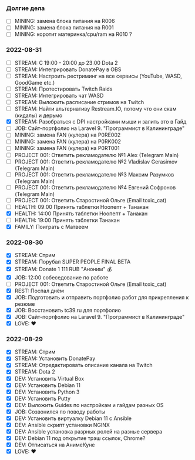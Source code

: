 ### Долгие дела 

- [ ] MINING: замена блока питания на R006 
- [ ] MINING: замена блока питания на R001
- [ ] MINING: коротит материнка/cpu/ram на R010 ?

### 2022-08-31

- [ ] STREAM: C 19:00 - 20:00 до 23:00 Dota 2
- [ ] STREAM: Интегрировать DonatePay в OBS
- [ ] STREAM: Настроить рестриминг на все сервисы (YouTube, WASD, GoodGame etc.)
- [ ] STREAM: Протестировать Twitch Raids
- [ ] STREAM: Интегрировать чат WASD
- [ ] STREAM: Выложить расписание стримов на Twitch 
- [ ] STREAM: Найти альтернативу Restream.IO, потому что они скам (кидалы) и дерьмо
- [x] STREAM: Разобраться с DPI настройками мыши и залить это в Гайд
- [ ] JOB: Сайт-портфолио на Laravel 9. "Программист в Калининграде"
- [ ] MINING: замена FAN (кулера) на P0RE002
- [ ] MINING: замена FAN (кулера) на P0RK002
- [ ] MINING: замена FAN (кулера) на P0RT001
- [ ] PROJECT 001: Ответить рекламодателю №1 Alex (Telegram Main)
- [ ] PROJECT 001: Ответить рекламодателю №2 Vladislav Gerasimov (Telegram Main)
- [ ] PROJECT 001: Ответить рекламодателю №3 Максим Разумков (Telegram Main)
- [ ] PROJECT 001: Ответить рекламодателю №4 Евгений Софронов (Telegram Main)
- [ ] PROJECT 001: Ответить Старостиной Ольге (Email toxic_cat)
- [ ] HEALTH: 09:00 Принять таблетки Ноопепт + Танакан
- [x] HEALTH: 14:00 Принять таблетки Ноопепт + Танакан
- [ ] HEALTH: 19:00 Принять таблетки Танакан
- [x] FAMILY: Поиграть с Матвеем

### 2022-08-30

- [x] STREAM: Стрим
- [x] STREAM: Порубал SUPER PEOPLE FINAL BETA
- [x] STREAM: Donate 1 111 RUB "Аноним" :moneybag:
- [x] JOB: 12:00 собеседование по работе 
- [ ] PROJECT 001: Ответить Старостиной Ольге (Email toxic_cat)
- [x] REST: Поспал днём
- [x] JOB: Подготовить и отправить портфолио работ для прикрепления к резюме 
- [x] JOB: Восстановить tc39.ru для портфолио 
- [x] JOB: Сайт-портфолио на Laravel 9. "Программист в Калининграде"
- [x] LOVE: :heart:

### 2022-08-29

- [x] STREAM: Стрим
- [x] STREAM: Установить DonatePay
- [x] STREAM: Отредактировать описание канала на Twitch
- [x] STREAM: Dota 2
- [x] DEV: Установить Virtual Box 
- [x] DEV: Установить Debian 11
- [x] DEV: Установить Python 3
- [x] DEV: Установить Putty 
- [x] DEV: Выложить Guides по настройкам и гайдам разных OS 
- [x] JOB: Созвонился по поводу работы
- [x] DEV: Установить виртуалку Debian 11 с Ansible
- [x] DEV: Ansible скрипт установки NGINX
- [x] DEV: Ansible установка разрных ролей на разные сервера
- [x] DEV: Debian 11 под открытие трэш ссылок, Chrome? 
- [x] DEV: Отписаться на АнимеКуне
- [x] LOVE: :heart: